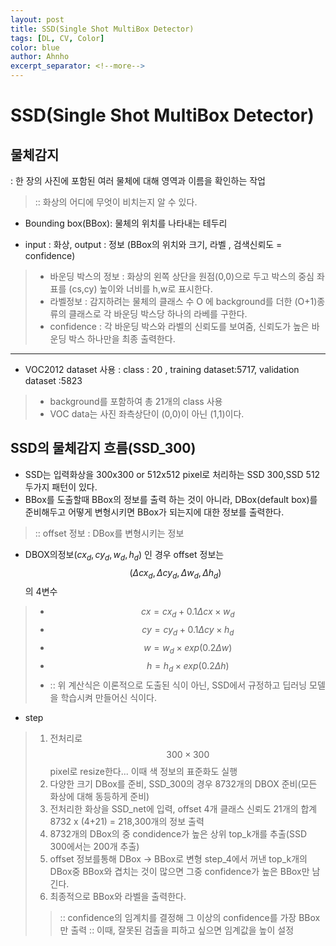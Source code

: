 ```yaml
---
layout: post
title: SSD(Single Shot MultiBox Detector)
tags: [DL, CV, Color]
color: blue
author: Ahnho
excerpt_separator: <!--more-->
---
```


# SSD(Single Shot MultiBox Detector)

<!--more-->

## 물체감지
: 한 장의 사진에 포함된 여러 물체에 대해 영역과 이름을 확인하는 작업
> :: 화상의 어디에 무엇이 비치는지 알 수 있다.

- Bounding box(BBox): 물체의 위치를 나타내는 테두리 

- input : 화상, output : 정보 (BBox의 위치와 크기, 라벨 , 검색신뢰도 = confidence)
> - 바운딩 박스의 정보 : 화상의 왼쪽 상단을 원점(0,0)으로 두고 박스의 중심 좌표를 (cs,cy) 높이와 너비를  h,w로 표시한다.
> - 라벨정보 : 감지하려는 물체의 클래스 수 O 에 background를 더한 (O+1)종류의 클래스로 각 바운딩 박스당 하나의 라베를 구한다.
> - confidence : 각 바운딩 박스와 라벨의 신뢰도를 보여줌, 신뢰도가 높은 바운딩 박스 하나만을 최종 출력한다.

---

- VOC2012 dataset 사용 : class : 20 , training dataset:5717, validation dataset :5823
> - background를 포함하여 총 21개의 class 사용 
> - VOC data는 사진 좌측상단이 (0,0)이 아닌 (1,1)이다.

## SSD의 물체감지 흐름(SSD_300)
- SSD는 입력화상을 300x300 or 512x512 pixel로 처리하는 SSD 300,SSD 512 두가지 패턴이 있다. 
- BBox를 도출할때 BBox의 정보를 출력 하는 것이 아니라, DBox(default box)를 준비해두고 어떻게 변형시키면 BBox가 되는지에 대한 정보를 출력한다.
>::  offset 정보 : DBox를 변형시키는 정보
- DBOX의정보$(cx_d,cy_d,w_d,h_d)$ 인 경우 offset 정보는$$(\Delta cx_d,\Delta cy_d,\Delta w_d,\Delta h_d)$$의 4변수 
> - $$cx = cx_d + 0.1\Delta cx \times w_d$$
> - $$cy = cy_d + 0.1\Delta cy \times h_d$$
> - $$w = w_d \times exp(0.2 \Delta w)$$
> - $$h = h_d \times exp(0.2 \Delta h)$$
> - :: 위 계산식은 이론적으로 도출된 식이 아닌, SSD에서 규정하고 딥러닝 모델을 학습시켜 만들어신 식이다.

- step
> 1. 전처리로 $$300 \times 300$$ pixel로 resize한다... 이때 색 정보의 표준화도 실행
> 2. 다양한 크기 DBox를 준비, SSD_300의 경우 8732개의 DBOX 준비(모든 화상에 대해 동등하게 준비)
> 3. 전처리한 화상을 SSD_net에 입력, offset 4개 클래스 신뢰도 21개의 합계 8732 x (4+21) = 218,300개의 정보 출력
> 4. 8732개의 DBox의 중 condidence가 높은 상위 top_k개를 추출(SSD 300에서는 200개 추출)
> 5. offset 정보를통해 DBox -> BBox로 변형 step_4에서 꺼낸 top_k개의 DBox중 BBox와 겹치는 것이 많으면 그중 confidence가 높은 BBox만 남긴다.
> 6. 최종적으로 BBox와 라벨을 출력한다.
>> :: confidence의 임계치를 결정해 그 이상의 confidence를 가장 BBox만 출력 
>> :: 이때, 잘못된 검출을 피하고 싶으면 임계값을 높이 설정 
